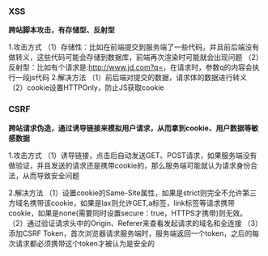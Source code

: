 ### XSS
**跨站脚本攻击，有存储型、反射型**

1.攻击方式
    （1）存储性：比如在前端提交到服务端了一些代码，并且前后端没有做转义，这些代码可能会存储到数据库，前端再次渲染时可能就会出现问题
    （2）反射型：比如有个请求是:http://www.jd.com?q=<script>alert(document.cookie)</script>，在请求时，参数q的内容会执行一段js代码
2.解决方法
    （1）前后端对提交的数据，请求体的数据进行转义
    （2）cookie设置HTTPOnly，防止JS获取cookie


### CSRF
**跨站请求伪造，通过诱导链接来模拟用户请求，从而拿到cookie、用户数据等敏感数据**

1.攻击方式
    （1）诱导链接，点击后自动发送GET、POST请求，如果服务端没有做验证，并且发送的请求还是携带cookie的，那么服务端可能就认为请求身份合法，从而导致安全问题

2.解决方法
    （1）设置cookie的Same-Site属性，如果是strict则完全不允许第三方域名携带该cookie，如果是lax则允许GET,a标签，link标签等请求携带cookie，如果是none(需要同时设置secure：true，HTTPS才携带)则无效。
    （2）通过验证请求头中的Origin、Referer来查看发起请求的域名和全连接
    （3）添加CSRF Token，首次浏览器请求服务端时，服务端返回一个token，之后的每次请求都必须携带这个token才被认为是安全的